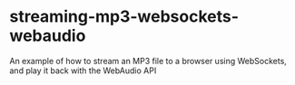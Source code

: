 streaming-mp3-websockets-webaudio
=================================

An example of how to stream an MP3 file to a browser using WebSockets, and play it back with the WebAudio API